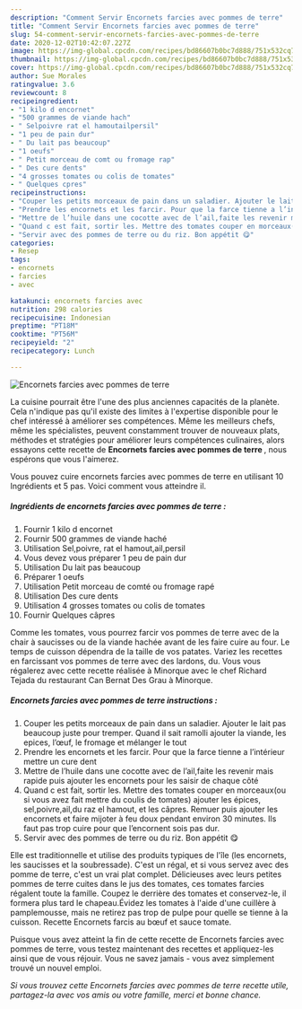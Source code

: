 ```yaml
---
description: "Comment Servir Encornets farcies avec pommes de terre"
title: "Comment Servir Encornets farcies avec pommes de terre"
slug: 54-comment-servir-encornets-farcies-avec-pommes-de-terre
date: 2020-12-02T10:42:07.227Z
image: https://img-global.cpcdn.com/recipes/bd86607b0bc7d888/751x532cq70/encornets-farcies-avec-pommes-de-terre-photo-principale-de-la-recette.jpg
thumbnail: https://img-global.cpcdn.com/recipes/bd86607b0bc7d888/751x532cq70/encornets-farcies-avec-pommes-de-terre-photo-principale-de-la-recette.jpg
cover: https://img-global.cpcdn.com/recipes/bd86607b0bc7d888/751x532cq70/encornets-farcies-avec-pommes-de-terre-photo-principale-de-la-recette.jpg
author: Sue Morales
ratingvalue: 3.6
reviewcount: 8
recipeingredient:
- "1 kilo d encornet"
- "500 grammes de viande hach"
- " Selpoivre rat el hamoutailpersil"
- "1 peu de pain dur"
- " Du lait pas beaucoup"
- "1 oeufs"
- " Petit morceau de comt ou fromage rap"
- " Des cure dents"
- "4 grosses tomates ou colis de tomates"
- " Quelques cpres"
recipeinstructions:
- "Couper les petits morceaux de pain dans un saladier. Ajouter le lait pas beaucoup juste pour tremper. Quand il sait ramolli ajouter la viande, les epices, l’œuf, le fromage et mélanger le tout"
- "Prendre les encornets et les farcir. Pour que la farce tienne a l’intérieur mettre un cure dent"
- "Mettre de l’huile dans une cocotte avec de l’ail,faite les revenir mais rapide puis ajouter les encornets pour les saisir de chaque côté"
- "Quand c est fait, sortir les. Mettre des tomates couper en morceaux(ou si vous avez fait mettre du coulis de tomates) ajouter les épices, sel,poivre,ail,du raz el hamout, et les câpres. Remuer puis ajouter les encornets et faire mijoter à feu doux pendant environ 30 minutes. Ils faut pas trop cuire pour que l’encornent sois pas dur."
- "Servir avec des pommes de terre ou du riz. Bon appétit 😋"
categories:
- Resep
tags:
- encornets
- farcies
- avec

katakunci: encornets farcies avec 
nutrition: 298 calories
recipecuisine: Indonesian
preptime: "PT18M"
cooktime: "PT56M"
recipeyield: "2"
recipecategory: Lunch

---
```



![Encornets farcies avec pommes de terre](https://img-global.cpcdn.com/recipes/bd86607b0bc7d888/751x532cq70/encornets-farcies-avec-pommes-de-terre-photo-principale-de-la-recette.jpg)

La cuisine pourrait être l'une des plus anciennes capacités de la planète. Cela n'indique pas qu'il existe des limites à l'expertise disponible pour le chef intéressé à améliorer ses compétences. Même les meilleurs chefs, même les spécialistes, peuvent constamment trouver de nouveaux plats, méthodes et stratégies pour améliorer leurs compétences culinaires, alors essayons cette recette de <strong> Encornets farcies avec pommes de terre </strong>, nous espérons que vous l'aimerez.

<!--inarticleads1-->

Vous pouvez cuire encornets farcies avec pommes de terre en utilisant 10 Ingrédients et 5 pas. Voici comment vous atteindre il.

##### Ingrédients de encornets farcies avec pommes de terre :

1. Fournir 1 kilo d encornet
1. Fournir 500 grammes de viande haché
1. Utilisation  Sel,poivre, rat el hamout,ail,persil
1. Vous devez vous préparer 1 peu de pain dur
1. Utilisation  Du lait pas beaucoup
1. Préparer 1 oeufs
1. Utilisation  Petit morceau de comté ou fromage rapé
1. Utilisation  Des cure dents
1. Utilisation 4 grosses tomates ou colis de tomates
1. Fournir  Quelques câpres


Comme les tomates, vous pourrez farcir vos pommes de terre avec de la chair à saucisses ou de la viande hachée avant de les faire cuire au four. Le temps de cuisson dépendra de la taille de vos patates. Variez les recettes en farcissant vos pommes de terre avec des lardons, du. Vous vous régalerez avec cette recette réalisée à Minorque avec le chef Richard Tejada du restaurant Can Bernat Des Grau à Minorque. 

<!--inarticleads2-->

##### Encornets farcies avec pommes de terre instructions :

1. Couper les petits morceaux de pain dans un saladier. Ajouter le lait pas beaucoup juste pour tremper. Quand il sait ramolli ajouter la viande, les epices, l’œuf, le fromage et mélanger le tout
1. Prendre les encornets et les farcir. Pour que la farce tienne a l’intérieur mettre un cure dent
1. Mettre de l’huile dans une cocotte avec de l’ail,faite les revenir mais rapide puis ajouter les encornets pour les saisir de chaque côté
1. Quand c est fait, sortir les. Mettre des tomates couper en morceaux(ou si vous avez fait mettre du coulis de tomates) ajouter les épices, sel,poivre,ail,du raz el hamout, et les câpres. Remuer puis ajouter les encornets et faire mijoter à feu doux pendant environ 30 minutes. Ils faut pas trop cuire pour que l’encornent sois pas dur.
1. Servir avec des pommes de terre ou du riz. Bon appétit 😋


Elle est traditionnelle et utilise des produits typiques de l&#39;île (les encornets, les saucisses et la soubressade). C&#39;est un régal, et si vous servez avec des pomme de terre, c&#39;est un vrai plat complet. Délicieuses avec leurs petites pommes de terre cuites dans le jus des tomates, ces tomates farcies régalent toute la famille. Coupez le derrière des tomates et conservez-le, il formera plus tard le chapeau.Évidez les tomates à l&#39;aide d&#39;une cuillère à pamplemousse, mais ne retirez pas trop de pulpe pour quelle se tienne à la cuisson. Recette Encornets farcis au bœuf et sauce tomate. 

<!--inarticleads1-->

<p>
Puisque vous avez atteint la fin de cette recette de Encornets farcies avec pommes de terre, vous testez maintenant des recettes et appliquez-les ainsi que de vous réjouir. Vous ne savez jamais - vous avez simplement trouvé un nouvel emploi.
</p>

<p>
<i>Si vous trouvez cette Encornets farcies avec pommes de terre recette utile, partagez-la avec vos amis ou votre famille, merci et bonne chance.</i>
</p>
